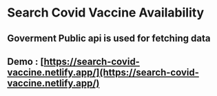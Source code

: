 # **Search Covid Vaccine Availability**
## **Goverment Public api is used for fetching data**
## Demo : [https://search-covid-vaccine.netlify.app/](https://search-covid-vaccine.netlify.app/)
